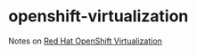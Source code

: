 # openshift-virtualization
Notes on [Red Hat OpenShift Virtualization](https://docs.openshift.com/container-platform/4.11/virt/virt-learn-more-about-openshift-virtualization.html)
